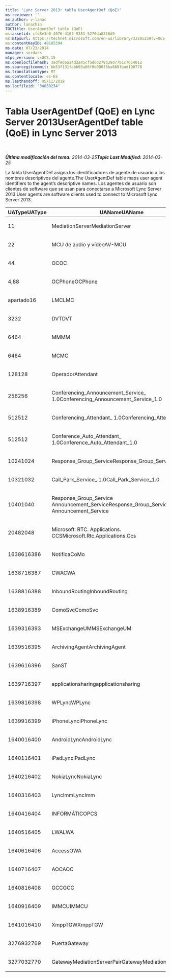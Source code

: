 ```yaml
---
title: 'Lync Server 2013: tabla UserAgentDef (QoE)'
ms.reviewer: ''
ms.author: v-lanac
author: lanachin
TOCTitle: UserAgentDef table (QoE)
ms:assetid: cfd8e3e0-4076-4162-9381-5276da8316d9
ms:mtpsurl: https://technet.microsoft.com/en-us/library/JJ205259(v=OCS.15)
ms:contentKeyID: 48185394
ms.date: 07/23/2014
manager: serdars
mtps_version: v=OCS.15
ms.openlocfilehash: 3adfe05a24d2a45cf5d6d279b29d77b1c7654012
ms.sourcegitcommit: bb53f131fabb03a66f0d000f8ba668fbad190778
ms.translationtype: MT
ms.contentlocale: es-ES
ms.lasthandoff: 05/11/2019
ms.locfileid: "34850234"
---
```

<div data-xmlns="http://www.w3.org/1999/xhtml">

<div class="topic" data-xmlns="http://www.w3.org/1999/xhtml" data-msxsl="urn:schemas-microsoft-com:xslt" data-cs="http://msdn.microsoft.com/en-us/">

<div data-asp="http://msdn2.microsoft.com/asp">

# <a name="useragentdef-table-qoe-in-lync-server-2013"></a><span data-ttu-id="41e7d-102">Tabla UserAgentDef (QoE) en Lync Server 2013</span><span class="sxs-lookup"><span data-stu-id="41e7d-102">UserAgentDef table (QoE) in Lync Server 2013</span></span>

</div>

<div id="mainSection">

<div id="mainBody">

<span> </span>

<span data-ttu-id="41e7d-103">_**Última modificación del tema:** 2014-03-25_</span><span class="sxs-lookup"><span data-stu-id="41e7d-103">_**Topic Last Modified:** 2014-03-25_</span></span>

<span data-ttu-id="41e7d-104">La tabla UserAgentDef asigna los identificadores de agente de usuario a los nombres descriptivos del agente.</span><span class="sxs-lookup"><span data-stu-id="41e7d-104">The UserAgentDef table maps user agent identifiers to the agent’s descriptive names.</span></span> <span data-ttu-id="41e7d-105">Los agentes de usuario son clientes de software que se usan para conectarse a Microsoft Lync Server 2013.</span><span class="sxs-lookup"><span data-stu-id="41e7d-105">User agents are software clients used to connect to Microsoft Lync Server 2013.</span></span>


<table>
<colgroup>
<col style="width: 33%" />
<col style="width: 33%" />
<col style="width: 33%" />
</colgroup>
<thead>
<tr class="header">
<th><span data-ttu-id="41e7d-106">UAType</span><span class="sxs-lookup"><span data-stu-id="41e7d-106">UAType</span></span></th>
<th><span data-ttu-id="41e7d-107">UAName</span><span class="sxs-lookup"><span data-stu-id="41e7d-107">UAName</span></span></th>
<th><span data-ttu-id="41e7d-108">UACategory</span><span class="sxs-lookup"><span data-stu-id="41e7d-108">UACategory</span></span></th>
</tr>
</thead>
<tbody>
<tr class="odd">
<td><p><span data-ttu-id="41e7d-109">1</span><span class="sxs-lookup"><span data-stu-id="41e7d-109">1</span></span></p></td>
<td><p><span data-ttu-id="41e7d-110">MediationServer</span><span class="sxs-lookup"><span data-stu-id="41e7d-110">MediationServer</span></span></p></td>
<td><p><span data-ttu-id="41e7d-111">MediationServer</span><span class="sxs-lookup"><span data-stu-id="41e7d-111">MediationServer</span></span></p></td>
</tr>
<tr class="even">
<td><p><span data-ttu-id="41e7d-112">2</span><span class="sxs-lookup"><span data-stu-id="41e7d-112">2</span></span></p></td>
<td><p><span data-ttu-id="41e7d-113">MCU de audio y vídeo</span><span class="sxs-lookup"><span data-stu-id="41e7d-113">AV-MCU</span></span></p></td>
<td><p><span data-ttu-id="41e7d-114">MCU de audio y vídeo</span><span class="sxs-lookup"><span data-stu-id="41e7d-114">AV-MCU</span></span></p></td>
</tr>
<tr class="odd">
<td><p><span data-ttu-id="41e7d-115">4</span><span class="sxs-lookup"><span data-stu-id="41e7d-115">4</span></span></p></td>
<td><p><span data-ttu-id="41e7d-116">OC</span><span class="sxs-lookup"><span data-stu-id="41e7d-116">OC</span></span></p></td>
<td><p><span data-ttu-id="41e7d-117">OC</span><span class="sxs-lookup"><span data-stu-id="41e7d-117">OC</span></span></p></td>
</tr>
<tr class="even">
<td><p><span data-ttu-id="41e7d-118">4,8</span><span class="sxs-lookup"><span data-stu-id="41e7d-118">8</span></span></p></td>
<td><p><span data-ttu-id="41e7d-119">OCPhone</span><span class="sxs-lookup"><span data-stu-id="41e7d-119">OCPhone</span></span></p></td>
<td><p><span data-ttu-id="41e7d-120">OCPhone</span><span class="sxs-lookup"><span data-stu-id="41e7d-120">OCPhone</span></span></p></td>
</tr>
<tr class="odd">
<td><p><span data-ttu-id="41e7d-121">apartado</span><span class="sxs-lookup"><span data-stu-id="41e7d-121">16</span></span></p></td>
<td><p><span data-ttu-id="41e7d-122">LMC</span><span class="sxs-lookup"><span data-stu-id="41e7d-122">LMC</span></span></p></td>
<td><p><span data-ttu-id="41e7d-123">LMC</span><span class="sxs-lookup"><span data-stu-id="41e7d-123">LMC</span></span></p></td>
</tr>
<tr class="even">
<td><p><span data-ttu-id="41e7d-124">32</span><span class="sxs-lookup"><span data-stu-id="41e7d-124">32</span></span></p></td>
<td><p><span data-ttu-id="41e7d-125">DVT</span><span class="sxs-lookup"><span data-stu-id="41e7d-125">DVT</span></span></p></td>
<td><p><span data-ttu-id="41e7d-126">DVT</span><span class="sxs-lookup"><span data-stu-id="41e7d-126">DVT</span></span></p></td>
</tr>
<tr class="odd">
<td><p><span data-ttu-id="41e7d-127">64</span><span class="sxs-lookup"><span data-stu-id="41e7d-127">64</span></span></p></td>
<td><p><span data-ttu-id="41e7d-128">MM</span><span class="sxs-lookup"><span data-stu-id="41e7d-128">MM</span></span></p></td>
<td><p><span data-ttu-id="41e7d-129">MM</span><span class="sxs-lookup"><span data-stu-id="41e7d-129">MM</span></span></p></td>
</tr>
<tr class="even">
<td><p><span data-ttu-id="41e7d-130">64</span><span class="sxs-lookup"><span data-stu-id="41e7d-130">64</span></span></p></td>
<td><p><span data-ttu-id="41e7d-131">MC</span><span class="sxs-lookup"><span data-stu-id="41e7d-131">MC</span></span></p></td>
<td><p><span data-ttu-id="41e7d-132">MM</span><span class="sxs-lookup"><span data-stu-id="41e7d-132">MM</span></span></p></td>
</tr>
<tr class="odd">
<td><p><span data-ttu-id="41e7d-133">128</span><span class="sxs-lookup"><span data-stu-id="41e7d-133">128</span></span></p></td>
<td><p><span data-ttu-id="41e7d-134">Operador</span><span class="sxs-lookup"><span data-stu-id="41e7d-134">Attendant</span></span></p></td>
<td><p><span data-ttu-id="41e7d-135">Operador</span><span class="sxs-lookup"><span data-stu-id="41e7d-135">Attendant</span></span></p></td>
</tr>
<tr class="even">
<td><p><span data-ttu-id="41e7d-136">256</span><span class="sxs-lookup"><span data-stu-id="41e7d-136">256</span></span></p></td>
<td><p><span data-ttu-id="41e7d-137">Conferencing_Announcement_Service_ 1.0</span><span class="sxs-lookup"><span data-stu-id="41e7d-137">Conferencing_Announcement_Service_1.0</span></span></p></td>
<td><p><span data-ttu-id="41e7d-138">ENTIDAD</span><span class="sxs-lookup"><span data-stu-id="41e7d-138">CAS</span></span></p></td>
</tr>
<tr class="odd">
<td><p><span data-ttu-id="41e7d-139">512</span><span class="sxs-lookup"><span data-stu-id="41e7d-139">512</span></span></p></td>
<td><p><span data-ttu-id="41e7d-140">Conferencing_Attendant_ 1.0</span><span class="sxs-lookup"><span data-stu-id="41e7d-140">Conferencing_Attendant_1.0</span></span></p></td>
<td><p><span data-ttu-id="41e7d-141">CAA</span><span class="sxs-lookup"><span data-stu-id="41e7d-141">CAA</span></span></p></td>
</tr>
<tr class="even">
<td><p><span data-ttu-id="41e7d-142">512</span><span class="sxs-lookup"><span data-stu-id="41e7d-142">512</span></span></p></td>
<td><p><span data-ttu-id="41e7d-143">Conference_Auto_Attendant_ 1.0</span><span class="sxs-lookup"><span data-stu-id="41e7d-143">Conference_Auto_Attendant_1.0</span></span></p></td>
<td><p><span data-ttu-id="41e7d-144">CAA</span><span class="sxs-lookup"><span data-stu-id="41e7d-144">CAA</span></span></p></td>
</tr>
<tr class="odd">
<td><p><span data-ttu-id="41e7d-145">1024</span><span class="sxs-lookup"><span data-stu-id="41e7d-145">1024</span></span></p></td>
<td><p><span data-ttu-id="41e7d-146">Response_Group_Service</span><span class="sxs-lookup"><span data-stu-id="41e7d-146">Response_Group_Service</span></span></p></td>
<td><p><span data-ttu-id="41e7d-147">RGS</span><span class="sxs-lookup"><span data-stu-id="41e7d-147">RGS</span></span></p></td>
</tr>
<tr class="even">
<td><p><span data-ttu-id="41e7d-148">1032</span><span class="sxs-lookup"><span data-stu-id="41e7d-148">1032</span></span></p></td>
<td><p><span data-ttu-id="41e7d-149">Call_Park_Service_ 1.0</span><span class="sxs-lookup"><span data-stu-id="41e7d-149">Call_Park_Service_1.0</span></span></p></td>
<td><p><span data-ttu-id="41e7d-150">CP</span><span class="sxs-lookup"><span data-stu-id="41e7d-150">CPS</span></span></p></td>
</tr>
<tr class="odd">
<td><p><span data-ttu-id="41e7d-151">1040</span><span class="sxs-lookup"><span data-stu-id="41e7d-151">1040</span></span></p></td>
<td><p><span data-ttu-id="41e7d-152">Response_Group_Service Announcement_Service</span><span class="sxs-lookup"><span data-stu-id="41e7d-152">Response_Group_Service Announcement_Service</span></span></p></td>
<td><p><span data-ttu-id="41e7d-153">CUYA</span><span class="sxs-lookup"><span data-stu-id="41e7d-153">AS</span></span></p></td>
</tr>
<tr class="even">
<td><p><span data-ttu-id="41e7d-154">2048</span><span class="sxs-lookup"><span data-stu-id="41e7d-154">2048</span></span></p></td>
<td><p><span data-ttu-id="41e7d-155">Microsoft. RTC. Applications. CCS</span><span class="sxs-lookup"><span data-stu-id="41e7d-155">Microsoft.Rtc.Applications.Ccs</span></span></p></td>
<td><p><span data-ttu-id="41e7d-156">CCS</span><span class="sxs-lookup"><span data-stu-id="41e7d-156">CCS</span></span></p></td>
</tr>
<tr class="odd">
<td><p><span data-ttu-id="41e7d-157">16386</span><span class="sxs-lookup"><span data-stu-id="41e7d-157">16386</span></span></p></td>
<td><p><span data-ttu-id="41e7d-158">Notifica</span><span class="sxs-lookup"><span data-stu-id="41e7d-158">CoMo</span></span></p></td>
<td><p><span data-ttu-id="41e7d-159">Notifica</span><span class="sxs-lookup"><span data-stu-id="41e7d-159">CoMo</span></span></p></td>
</tr>
<tr class="even">
<td><p><span data-ttu-id="41e7d-160">16387</span><span class="sxs-lookup"><span data-stu-id="41e7d-160">16387</span></span></p></td>
<td><p><span data-ttu-id="41e7d-161">CWA</span><span class="sxs-lookup"><span data-stu-id="41e7d-161">CWA</span></span></p></td>
<td><p><span data-ttu-id="41e7d-162">CWA</span><span class="sxs-lookup"><span data-stu-id="41e7d-162">CWA</span></span></p></td>
</tr>
<tr class="odd">
<td><p><span data-ttu-id="41e7d-163">16388</span><span class="sxs-lookup"><span data-stu-id="41e7d-163">16388</span></span></p></td>
<td><p><span data-ttu-id="41e7d-164">InboundRouting</span><span class="sxs-lookup"><span data-stu-id="41e7d-164">InboundRouting</span></span></p></td>
<td><p><span data-ttu-id="41e7d-165">InboundRouting</span><span class="sxs-lookup"><span data-stu-id="41e7d-165">InboundRouting</span></span></p></td>
</tr>
<tr class="even">
<td><p><span data-ttu-id="41e7d-166">16389</span><span class="sxs-lookup"><span data-stu-id="41e7d-166">16389</span></span></p></td>
<td><p><span data-ttu-id="41e7d-167">ComoSvc</span><span class="sxs-lookup"><span data-stu-id="41e7d-167">ComoSvc</span></span></p></td>
<td><p><span data-ttu-id="41e7d-168">ComoSvc</span><span class="sxs-lookup"><span data-stu-id="41e7d-168">ComoSvc</span></span></p></td>
</tr>
<tr class="odd">
<td><p><span data-ttu-id="41e7d-169">16393</span><span class="sxs-lookup"><span data-stu-id="41e7d-169">16393</span></span></p></td>
<td><p><span data-ttu-id="41e7d-170">MSExchangeUM</span><span class="sxs-lookup"><span data-stu-id="41e7d-170">MSExchangeUM</span></span></p></td>
<td><p><span data-ttu-id="41e7d-171">ExUM</span><span class="sxs-lookup"><span data-stu-id="41e7d-171">ExUM</span></span></p></td>
</tr>
<tr class="even">
<td><p><span data-ttu-id="41e7d-172">16395</span><span class="sxs-lookup"><span data-stu-id="41e7d-172">16395</span></span></p></td>
<td><p><span data-ttu-id="41e7d-173">ArchivingAgent</span><span class="sxs-lookup"><span data-stu-id="41e7d-173">ArchivingAgent</span></span></p></td>
<td><p><span data-ttu-id="41e7d-174">ARCHAGENT</span><span class="sxs-lookup"><span data-stu-id="41e7d-174">ARCHAGENT</span></span></p></td>
</tr>
<tr class="odd">
<td><p><span data-ttu-id="41e7d-175">16396</span><span class="sxs-lookup"><span data-stu-id="41e7d-175">16396</span></span></p></td>
<td><p><span data-ttu-id="41e7d-176">San</span><span class="sxs-lookup"><span data-stu-id="41e7d-176">ST</span></span></p></td>
<td><p><span data-ttu-id="41e7d-177">San</span><span class="sxs-lookup"><span data-stu-id="41e7d-177">ST</span></span></p></td>
</tr>
<tr class="even">
<td><p><span data-ttu-id="41e7d-178">16397</span><span class="sxs-lookup"><span data-stu-id="41e7d-178">16397</span></span></p></td>
<td><p><span data-ttu-id="41e7d-179">applicationsharing</span><span class="sxs-lookup"><span data-stu-id="41e7d-179">applicationsharing</span></span></p></td>
<td><p><span data-ttu-id="41e7d-180">ASMCU</span><span class="sxs-lookup"><span data-stu-id="41e7d-180">ASMCU</span></span></p></td>
</tr>
<tr class="odd">
<td><p><span data-ttu-id="41e7d-181">16398</span><span class="sxs-lookup"><span data-stu-id="41e7d-181">16398</span></span></p></td>
<td><p><span data-ttu-id="41e7d-182">WPLync</span><span class="sxs-lookup"><span data-stu-id="41e7d-182">WPLync</span></span></p></td>
<td><p><span data-ttu-id="41e7d-183">WPLync</span><span class="sxs-lookup"><span data-stu-id="41e7d-183">WPLync</span></span></p></td>
</tr>
<tr class="even">
<td><p><span data-ttu-id="41e7d-184">16399</span><span class="sxs-lookup"><span data-stu-id="41e7d-184">16399</span></span></p></td>
<td><p><span data-ttu-id="41e7d-185">iPhoneLync</span><span class="sxs-lookup"><span data-stu-id="41e7d-185">iPhoneLync</span></span></p></td>
<td><p><span data-ttu-id="41e7d-186">iPhoneLync</span><span class="sxs-lookup"><span data-stu-id="41e7d-186">iPhoneLync</span></span></p></td>
</tr>
<tr class="odd">
<td><p><span data-ttu-id="41e7d-187">16400</span><span class="sxs-lookup"><span data-stu-id="41e7d-187">16400</span></span></p></td>
<td><p><span data-ttu-id="41e7d-188">AndroidLync</span><span class="sxs-lookup"><span data-stu-id="41e7d-188">AndroidLync</span></span></p></td>
<td><p><span data-ttu-id="41e7d-189">AndroidLync</span><span class="sxs-lookup"><span data-stu-id="41e7d-189">AndroidLync</span></span></p></td>
</tr>
<tr class="even">
<td><p><span data-ttu-id="41e7d-190">16401</span><span class="sxs-lookup"><span data-stu-id="41e7d-190">16401</span></span></p></td>
<td><p><span data-ttu-id="41e7d-191">iPadLync</span><span class="sxs-lookup"><span data-stu-id="41e7d-191">iPadLync</span></span></p></td>
<td><p><span data-ttu-id="41e7d-192">iPadLync</span><span class="sxs-lookup"><span data-stu-id="41e7d-192">iPadLync</span></span></p></td>
</tr>
<tr class="odd">
<td><p><span data-ttu-id="41e7d-193">16402</span><span class="sxs-lookup"><span data-stu-id="41e7d-193">16402</span></span></p></td>
<td><p><span data-ttu-id="41e7d-194">NokiaLync</span><span class="sxs-lookup"><span data-stu-id="41e7d-194">NokiaLync</span></span></p></td>
<td><p><span data-ttu-id="41e7d-195">NokiaLync</span><span class="sxs-lookup"><span data-stu-id="41e7d-195">NokiaLync</span></span></p></td>
</tr>
<tr class="even">
<td><p><span data-ttu-id="41e7d-196">16403</span><span class="sxs-lookup"><span data-stu-id="41e7d-196">16403</span></span></p></td>
<td><p><span data-ttu-id="41e7d-197">LyncImm</span><span class="sxs-lookup"><span data-stu-id="41e7d-197">LyncImm</span></span></p></td>
<td><p><span data-ttu-id="41e7d-198">LyncImm</span><span class="sxs-lookup"><span data-stu-id="41e7d-198">LyncImm</span></span></p></td>
</tr>
<tr class="odd">
<td><p><span data-ttu-id="41e7d-199">16404</span><span class="sxs-lookup"><span data-stu-id="41e7d-199">16404</span></span></p></td>
<td><p><span data-ttu-id="41e7d-200">INFORMÁTICO</span><span class="sxs-lookup"><span data-stu-id="41e7d-200">PCS</span></span></p></td>
<td><p><span data-ttu-id="41e7d-201">INFORMÁTICO</span><span class="sxs-lookup"><span data-stu-id="41e7d-201">PCS</span></span></p></td>
</tr>
<tr class="even">
<td><p><span data-ttu-id="41e7d-202">16405</span><span class="sxs-lookup"><span data-stu-id="41e7d-202">16405</span></span></p></td>
<td><p><span data-ttu-id="41e7d-203">LWA</span><span class="sxs-lookup"><span data-stu-id="41e7d-203">LWA</span></span></p></td>
<td><p><span data-ttu-id="41e7d-204">LWA</span><span class="sxs-lookup"><span data-stu-id="41e7d-204">LWA</span></span></p></td>
</tr>
<tr class="odd">
<td><p><span data-ttu-id="41e7d-205">16406</span><span class="sxs-lookup"><span data-stu-id="41e7d-205">16406</span></span></p></td>
<td><p><span data-ttu-id="41e7d-206">Access</span><span class="sxs-lookup"><span data-stu-id="41e7d-206">OWA</span></span></p></td>
<td><p><span data-ttu-id="41e7d-207">Access</span><span class="sxs-lookup"><span data-stu-id="41e7d-207">OWA</span></span></p></td>
</tr>
<tr class="even">
<td><p><span data-ttu-id="41e7d-208">16407</span><span class="sxs-lookup"><span data-stu-id="41e7d-208">16407</span></span></p></td>
<td><p><span data-ttu-id="41e7d-209">AOC</span><span class="sxs-lookup"><span data-stu-id="41e7d-209">AOC</span></span></p></td>
<td><p><span data-ttu-id="41e7d-210">AOC</span><span class="sxs-lookup"><span data-stu-id="41e7d-210">AOC</span></span></p></td>
</tr>
<tr class="odd">
<td><p><span data-ttu-id="41e7d-211">16408</span><span class="sxs-lookup"><span data-stu-id="41e7d-211">16408</span></span></p></td>
<td><p><span data-ttu-id="41e7d-212">GCC</span><span class="sxs-lookup"><span data-stu-id="41e7d-212">GCC</span></span></p></td>
<td><p><span data-ttu-id="41e7d-213">GCC</span><span class="sxs-lookup"><span data-stu-id="41e7d-213">GCC</span></span></p></td>
</tr>
<tr class="even">
<td><p><span data-ttu-id="41e7d-214">16409</span><span class="sxs-lookup"><span data-stu-id="41e7d-214">16409</span></span></p></td>
<td><p><span data-ttu-id="41e7d-215">IMMCU</span><span class="sxs-lookup"><span data-stu-id="41e7d-215">IMMCU</span></span></p></td>
<td><p><span data-ttu-id="41e7d-216">IMMCU</span><span class="sxs-lookup"><span data-stu-id="41e7d-216">IMMCU</span></span></p></td>
</tr>
<tr class="odd">
<td><p><span data-ttu-id="41e7d-217">16410</span><span class="sxs-lookup"><span data-stu-id="41e7d-217">16410</span></span></p></td>
<td><p><span data-ttu-id="41e7d-218">XmppTGW</span><span class="sxs-lookup"><span data-stu-id="41e7d-218">XmppTGW</span></span></p></td>
<td><p><span data-ttu-id="41e7d-219">XmppGateway</span><span class="sxs-lookup"><span data-stu-id="41e7d-219">XmppGateway</span></span></p></td>
</tr>
<tr class="even">
<td><p><span data-ttu-id="41e7d-220">32769</span><span class="sxs-lookup"><span data-stu-id="41e7d-220">32769</span></span></p></td>
<td><p><span data-ttu-id="41e7d-221">Puerta</span><span class="sxs-lookup"><span data-stu-id="41e7d-221">Gateway</span></span></p></td>
<td><p><span data-ttu-id="41e7d-222">Puerta</span><span class="sxs-lookup"><span data-stu-id="41e7d-222">Gateway</span></span></p></td>
</tr>
<tr class="odd">
<td><p><span data-ttu-id="41e7d-223">32770</span><span class="sxs-lookup"><span data-stu-id="41e7d-223">32770</span></span></p></td>
<td><p><span data-ttu-id="41e7d-224">GatewayMediationServerPair</span><span class="sxs-lookup"><span data-stu-id="41e7d-224">GatewayMediationServerPair</span></span></p></td>
<td><p><span data-ttu-id="41e7d-225">GatewayMediationServerPair</span><span class="sxs-lookup"><span data-stu-id="41e7d-225">GatewayMediationServerPair</span></span></p></td>
</tr>
</tbody>
</table>


</div>

<span> </span>

</div>

</div>

</div>

